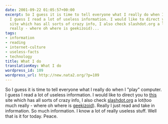 ```yaml
---
date: 2001-09-22 01:05:57+00:00
excerpt: So I guess it is time to tell everyone what I really do when I "play" computer.
  I guess I read a lot of useless information. I would like to direct you to this
  site which has all sorts of crazy info, I also check slashdot.org a lot(too much
  really - where oh where is geekizoid)...
tags:
- information
- reading
- internet-culture
- useless-facts
- technology
title: What I do
translationKey: What I do
wordpress_id: 109
wordpress_url: http://new.nata2.org/?p=109
---
```


So I guess it is time to tell everyone what I really do when I "play" computer. I guess I read a lot of useless information. I would like to direct you to <a href="http://www.abovetopsecret.com">this</a> site which has all sorts of crazy info, I also check <a href="http://www.slashdot.org">slashdot.org</a> a lot(too much really - where oh where is <a href="http://www.geekizoid.com">geekizoid</a>). Really I just read and take in information. So much information. I know a lot of really useless stuff. Well that is it for today. Peace.
